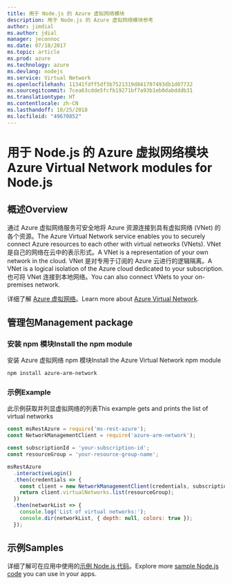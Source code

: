 ```yaml
---
title: 用于 Node.js 的 Azure 虚拟网络模块
description: 用于 Node.js 的 Azure 虚拟网络模块参考
author: jimdial
ms.author: jdial
manager: jeconnoc
ms.date: 07/18/2017
ms.topic: article
ms.prod: azure
ms.technology: azure
ms.devlang: nodejs
ms.service: Virtual Network
ms.openlocfilehash: 11341fdff5df3b7521319d841707493db1d07732
ms.sourcegitcommit: 7cea63cdde5fcfb19271bf7a93b1eb0dabdddb31
ms.translationtype: HT
ms.contentlocale: zh-CN
ms.lasthandoff: 10/25/2018
ms.locfileid: "49670852"
---
```

# <a name="azure-virtual-network-modules-for-nodejs"></a><span data-ttu-id="05de7-103">用于 Node.js 的 Azure 虚拟网络模块</span><span class="sxs-lookup"><span data-stu-id="05de7-103">Azure Virtual Network modules for Node.js</span></span>

## <a name="overview"></a><span data-ttu-id="05de7-104">概述</span><span class="sxs-lookup"><span data-stu-id="05de7-104">Overview</span></span>

<span data-ttu-id="05de7-105">通过 Azure 虚拟网络服务可安全地将 Azure 资源连接到具有虚拟网络 (VNet) 的各个资源。</span><span class="sxs-lookup"><span data-stu-id="05de7-105">The Azure Virtual Network service enables you to securely connect Azure resources to each other with virtual networks (VNets).</span></span> <span data-ttu-id="05de7-106">VNet 是自己的网络在云中的表示形式。</span><span class="sxs-lookup"><span data-stu-id="05de7-106">A VNet is a representation of your own network in the cloud.</span></span> <span data-ttu-id="05de7-107">VNet 是对专用于订阅的 Azure 云进行的逻辑隔离。</span><span class="sxs-lookup"><span data-stu-id="05de7-107">A VNet is a logical isolation of the Azure cloud dedicated to your subscription.</span></span> <span data-ttu-id="05de7-108">也可将 VNet 连接到本地网络。</span><span class="sxs-lookup"><span data-stu-id="05de7-108">You can also connect VNets to your on-premises network.</span></span>

<span data-ttu-id="05de7-109">详细了解 [Azure 虚拟网络](https://docs.microsoft.com/azure/virtual-network/virtual-networks-overview)。</span><span class="sxs-lookup"><span data-stu-id="05de7-109">Learn more about [Azure Virtual Network](https://docs.microsoft.com/azure/virtual-network/virtual-networks-overview).</span></span>

## <a name="management-package"></a><span data-ttu-id="05de7-110">管理包</span><span class="sxs-lookup"><span data-stu-id="05de7-110">Management package</span></span>

### <a name="install-the-npm-module"></a><span data-ttu-id="05de7-111">安装 npm 模块</span><span class="sxs-lookup"><span data-stu-id="05de7-111">Install the npm module</span></span>

<span data-ttu-id="05de7-112">安装 Azure 虚拟网络 npm 模块</span><span class="sxs-lookup"><span data-stu-id="05de7-112">Install the Azure Virtual Network npm module</span></span>

```bash
npm install azure-arm-network
```

### <a name="example"></a><span data-ttu-id="05de7-113">示例</span><span class="sxs-lookup"><span data-stu-id="05de7-113">Example</span></span>

<span data-ttu-id="05de7-114">此示例获取并列显虚拟网络的列表</span><span class="sxs-lookup"><span data-stu-id="05de7-114">This example gets and prints the list of virtual networks</span></span>

```javascript
const msRestAzure = require('ms-rest-azure');
const NetworkManagementClient = require('azure-arm-network');

const subscriptionId = 'your-subscription-id';
const resourceGroup = 'your-resource-group-name';

msRestAzure
  .interactiveLogin()
  .then(credentials => {
    const client = new NetworkManagementClient(credentials, subscriptionId);
    return client.virtualNetworks.list(resourceGroup);
  })
  .then(networkList => {
    console.log('List of virtual networks:');
    console.dir(networkList, { depth: null, colors: true });
  });
```

## <a name="samples"></a><span data-ttu-id="05de7-115">示例</span><span class="sxs-lookup"><span data-stu-id="05de7-115">Samples</span></span>

<span data-ttu-id="05de7-116">详细了解可在应用中使用的[示例 Node.js 代码](https://azure.microsoft.com/resources/samples/?platform=nodejs)。</span><span class="sxs-lookup"><span data-stu-id="05de7-116">Explore more [sample Node.js code](https://azure.microsoft.com/resources/samples/?platform=nodejs) you can use in your apps.</span></span>
